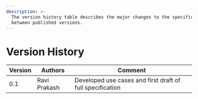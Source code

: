 ```yaml
---
description: >-
  The version history table describes the major changes to the specifications
  between published versions.
---
```


# Version History

| Version | Authors                                                                                                                                                                              | Comment                                                   |
| ------- | ------------------------------------------------------------------------------------------------------------------------------------------------------------------------------------ | --------------------------------------------------------- |
| 0.1     | Ravi Prakash | Developed use cases and first draft of full specification |
